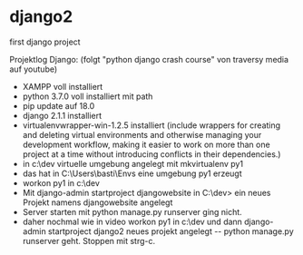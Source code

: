 # django2
first django project

Projektlog Django:
(folgt "python django crash course" von traversy media auf youtube)

- XAMPP voll installiert
- python 3.7.0 voll installiert mit path
- pip update auf 18.0
- django 2.1.1 installiert
- virtualenvwrapper-win-1.2.5 installiert (include wrappers for creating and deleting virtual environments and otherwise managing your development workflow, making it easier to work on more than one project at a time without introducing conflicts in their dependencies.)
- in c:\dev virtuelle umgebung angelegt mit mkvirtualenv py1
- das hat in C:\Users\basti\Envs eine umgebung py1 erzeugt
- workon py1 in c:\dev
- Mit django-admin startproject djangowebsite in C:\dev> ein neues Projekt namens djangowebsite angelegt
- Server starten mit python manage.py runserver ging nicht.
- daher nochmal wie in video workon py1 in c:\dev und dann django-admin startproject django2 neues projekt angelegt
-- python manage.py runserver geht. Stoppen mit strg-c.

